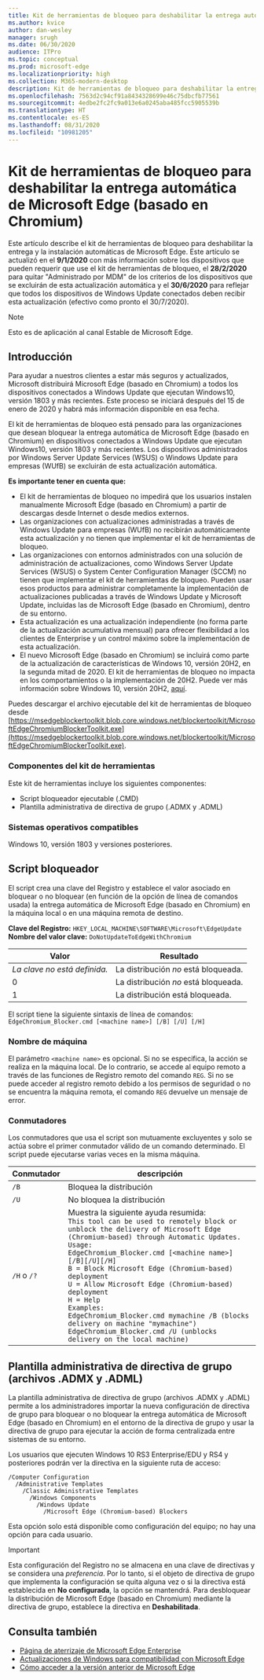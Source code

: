 ```yaml
---
title: Kit de herramientas de bloqueo para deshabilitar la entrega automática de Microsoft Edge
ms.author: kvice
author: dan-wesley
manager: srugh
ms.date: 06/30/2020
audience: ITPro
ms.topic: conceptual
ms.prod: microsoft-edge
ms.localizationpriority: high
ms.collection: M365-modern-desktop
description: Kit de herramientas de bloqueo para deshabilitar la entrega automática de Microsoft Edge
ms.openlocfilehash: 7563d2c94cf91a8434328699e46c75dbcfb77561
ms.sourcegitcommit: 4edbe2fc2fc9a013e6a0245aba485fcc5905539b
ms.translationtype: HT
ms.contentlocale: es-ES
ms.lasthandoff: 08/31/2020
ms.locfileid: "10981205"
---
```

# Kit de herramientas de bloqueo para deshabilitar la entrega automática de Microsoft Edge (basado en Chromium)

Este artículo describe el kit de herramientas de bloqueo para deshabilitar la entrega y la instalación automáticas de Microsoft Edge. Este artículo se actualizó en el **9/1/2020** con más información sobre los dispositivos que pueden requerir que use el kit de herramientas de bloqueo, el **28/2/2020** para quitar "Administrado por MDM" de los criterios de los dispositivos que se excluirán de esta actualización automática y el **30/6/2020** para reflejar que todos los dispositivos de Windows Update conectados deben recibir esta actualización (efectivo como pronto el 30/7/2020).

> [!NOTE]
> Esto es de aplicación al canal Estable de Microsoft Edge.

## Introducción

Para ayudar a nuestros clientes a estar más seguros y actualizados, Microsoft distribuirá Microsoft Edge (basado en Chromium) a todos los dispositivos conectados a Windows Update que ejecutan Windows10, versión 1803 y más recientes. Este proceso se iniciará después del 15 de enero de 2020 y habrá más información disponible en esa fecha.

El kit de herramientas de bloqueo está pensado para las organizaciones que desean bloquear la entrega automática de Microsoft Edge (basado en Chromium) en dispositivos conectados a Windows Update que ejecutan Windows10, versión 1803 y más recientes.
Los dispositivos administrados por Windows Server Update Services (WSUS) o Windows Update para empresas (WUfB) se excluirán de esta actualización automática.

**Es importante tener en cuenta que:**

- El kit de herramientas de bloqueo no impedirá que los usuarios instalen manualmente Microsoft Edge (basado en Chromium) a partir de descargas desde Internet o desde medios externos.
- Las organizaciones con actualizaciones administradas a través de Windows Update para empresas (WUfB) no recibirán automáticamente esta actualización y no tienen que implementar el kit de herramientas de bloqueo.
- Las organizaciones con entornos administrados con una solución de administración de actualizaciones, como Windows Server Update Services (WSUS) o System Center Configuration Manager (SCCM) no tienen que implementar el kit de herramientas de bloqueo. Pueden usar esos productos para administrar completamente la implementación de actualizaciones publicadas a través de Windows Update y Microsoft Update, incluidas las de Microsoft Edge (basado en Chromium), dentro de su entorno.
- Esta actualización es una actualización independiente (no forma parte de la actualización acumulativa mensual) para ofrecer flexibilidad a los clientes de Enterprise y un control máximo sobre la implementación de esta actualización.
- El nuevo Microsoft Edge (basado en Chromium) se incluirá como parte de la actualización de características de Windows 10, versión 20H2, en la segunda mitad de 2020. El kit de herramientas de bloqueo no impacta en los comportamientos o la implementación de 20H2. Puede ver más información sobre Windows 10, versión 20H2, [aquí](https://blogs.windows.com/windowsexperience/2020/06/16/whats-next-for-windows-10-updates/).

Puedes descargar el archivo ejecutable del kit de herramientas de bloqueo desde [https://msedgeblockertoolkit.blob.core.windows.net/blockertoolkit/MicrosoftEdgeChromiumBlockerToolkit.exe](https://msedgeblockertoolkit.blob.core.windows.net/blockertoolkit/MicrosoftEdgeChromiumBlockerToolkit.exe).

### Componentes del kit de herramientas

Este kit de herramientas incluye los siguientes componentes:

- Script bloqueador ejecutable (.CMD)
- Plantilla administrativa de directiva de grupo (.ADMX y .ADML)

### Sistemas operativos compatibles

Windows 10, versión 1803 y versiones posteriores.

## Script bloqueador

El script crea una clave del Registro y establece el valor asociado en bloquear o no bloquear (en función de la opción de línea de comandos usada) la entrega automática de Microsoft Edge (basado en Chromium) en la máquina local o en una máquina remota de destino.

**Clave del Registro:** `HKEY_LOCAL_MACHINE\SOFTWARE\Microsoft\EdgeUpdate`<br>
**Nombre del valor clave:** `DoNotUpdateToEdgeWithChromium`

| Valor                | Resultado                         |
|----------------------|--------------------------------|
| *La clave no está definida.* | La distribución *no* está bloqueada. |
| 0                    | La distribución *no* está bloqueada. |
| 1                    | La distribución está bloqueada.       |

El script tiene la siguiente sintaxis de línea de comandos:<br>
`EdgeChromium_Blocker.cmd [<machine name>] [/B] [/U] [/H]`

### Nombre de máquina

El parámetro `<machine name>` es opcional. Si no se especifica, la acción se realiza en la máquina local. De lo contrario, se accede al equipo remoto a través de las funciones de Registro remoto del comando `REG`. Si no se puede acceder al registro remoto debido a los permisos de seguridad o no se encuentra la máquina remota, el comando `REG` devuelve un mensaje de error.

### Conmutadores

Los conmutadores que usa el script son mutuamente excluyentes y solo se actúa sobre el primer conmutador válido de un comando determinado. El script puede ejecutarse varias veces en la misma máquina.

| Conmutador       | descripción                              |
|--------------|------------------------------------------|
| `/B`         | Bloquea la distribución                      |
| `/U`         | No bloquea la distribución                    |
| `/H` o `/?` | Muestra la siguiente ayuda resumida:<br>`This tool can be used to remotely block or unblock the delivery of Microsoft Edge (Chromium-based) through Automatic Updates.`<br> `Usage:`<br>`EdgeChromium_Blocker.cmd [<machine name>] [/B][/U][/H]`<br>`B = Block Microsoft Edge (Chromium-based) deployment`<br>`U = Allow Microsoft Edge (Chromium-based) deployment`<br>`H = Help`<br>`Examples:`<br>`EdgeChromium_Blocker.cmd mymachine /B (blocks delivery on machine "mymachine")`<br>`EdgeChromium_Blocker.cmd /U (unblocks delivery on the local machine)`<br> |

## Plantilla administrativa de directiva de grupo (archivos .ADMX y .ADML)

La plantilla administrativa de directiva de grupo (archivos .ADMX y .ADML) permite a los administradores importar la nueva configuración de directiva de grupo para bloquear o no bloquear la entrega automática de Microsoft Edge (basado en Chromium) en el entorno de la directiva de grupo y usar la directiva de grupo para ejecutar la acción de forma centralizada entre sistemas de su entorno.

Los usuarios que ejecuten Windows 10 RS3 Enterprise/EDU y RS4 y posteriores podrán ver la directiva en la siguiente ruta de acceso:

```
/Computer Configuration  
  /Administrative Templates
    /Classic Administrative Templates
      /Windows Components
        /Windows Update  
          /Microsoft Edge (Chromium-based) Blockers  
```

Esta opción solo está disponible como configuración del equipo; no hay una opción para cada usuario.

> [!IMPORTANT]
> Esta configuración del Registro no se almacena en una clave de directivas y se considera una *preferencia*. Por lo tanto, si el objeto de directiva de grupo que implementa la configuración se quita alguna vez o si la directiva está establecida en **No configurada**, la opción se mantendrá. Para desbloquear la distribución de Microsoft Edge (basado en Chromium) mediante la directiva de grupo, establece la directiva en **Deshabilitada**.

## Consulta también

- [Página de aterrizaje de Microsoft Edge Enterprise](https://www.microsoftedgeinsider.com/enterprise)
- [Actualizaciones de Windows para compatibilidad con Microsoft Edge](https://docs.microsoft.com/deployedge/microsoft-edge-sysupdate-windows-updates)
- [Cómo acceder a la versión anterior de Microsoft Edge](https://docs.microsoft.com/deployedge/microsoft-edge-sysupdate-access-old-edge)
